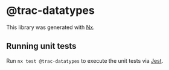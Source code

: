# @trac-datatypes

This library was generated with [Nx](https://nx.dev).

## Running unit tests

Run `nx test @trac-datatypes` to execute the unit tests via [Jest](https://jestjs.io).
